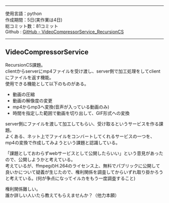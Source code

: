 
---  

使用言語：python  
作成期間：5日(実作業は4日)  
総コミット数：81コミット  
Github : [GitHub - VideoCompressorService_RecursionCS](https://github.com/kip2/VideoCompressorService_RecursionCS)  

---  

##  VideoCompressorService  

RecursionCS課題。  
clientからserverにmp4ファイルを受け渡し、server側で加工処理をしてclientにファイルを返す機能。  
使用できる機能として以下のものがある。  
- 動画の圧縮  
- 動画の解像度の変更  
- mp4からmp3へ変換(音声が入っている動画のみ)  
- 時間を指定した範囲で動画を切り出して、GIF形式への変換  

server側にファイルを渡して加工してもらい、受け取るというサービスを作る課題。  
よくある、ネット上でファイルをコンバートしてくれるサービスの一つを、mp4の変換で作成してみようという課題と認識している。  

「課題としておわらずwebサービスとして公開したらいい」という意見があったので、公開しようかと考えている。  
考えているが、ffmpegのH.264のライセンス上、無料でパブリックに公開して良いかについて疑義が生じたので、権利関係を調査してからいずれ取り掛かろうと考えている。(何が争点になってイルカをもう一度調査すること)  

権利関係難しい。  
誰か詳しい人いたら教えてもらえませんか？（他力本願）  

